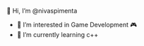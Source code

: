 
👋 Hi, I’m @nivaspimenta

- 👀 I’m interested in Game Development 🎮
- 🌱 I’m currently learning c++

<!---
nivaspimenta/nivaspimenta is a ✨ special ✨ repository because its `README.md` (this file) appears on your GitHub profile.
You can click the Preview link to take a look at your changes.
--->
